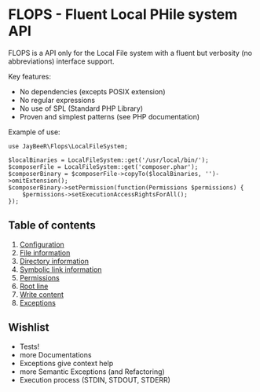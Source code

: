 FLOPS - Fluent Local PHile system API
=====================================

FLOPS is a API only for the Local File system with a fluent but verbosity (no abbreviations) interface support.

Key features:

- No dependencies (excepts POSIX extension)
- No regular expressions
- No use of SPL (Standard PHP Library)
- Proven and simplest patterns (see PHP documentation)

Example of use:

    use JayBeeR\Flops\LocalFileSystem;
    
    $localBinaries = LocalFileSystem::get('/usr/local/bin/');
    $composerFile = LocalFileSystem::get('composer.phar');
    $composerBinary = $composerFile->copyTo($localBinaries, '')->omitExtension();
    $composerBinary->setPermission(function(Permissions $permissions) {
        $permissions->setExecutionAccessRightsForAll();
    });


Table of contents
-----------------

1. [Configuration](Documentation/Configuration..md)
1. [File information](Documentation/FileInformation.md)
1. [Directory information](Documentation/DirectoryInformation.md)
1. [Symbolic link information](Documentation/SymbolicLinkInformation.md)
1. [Permissions](Documentation/Permissions.md)
1. [Root line](Documentation/RootLine.md)
1. [Write content](Documentation/WriteContent.md)
1. [Exceptions](Documentation/Exceptions.md)

Wishlist
--------

- Tests!
- more Documentations
- Exceptions give context help
- more Semantic Exceptions (and Refactoring)
- Execution process (STDIN, STDOUT, STDERR)